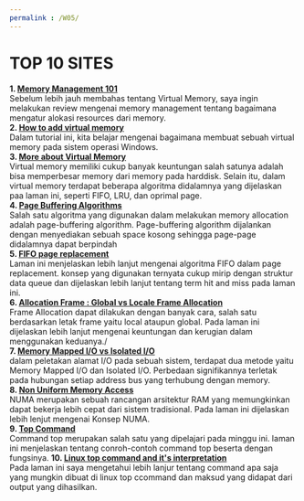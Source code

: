 ```yaml
---
permalink : /W05/
---
```


# TOP 10 SITES
**1. [Memory Management 101](https://www.computerworld.com/article/2583017/memory-management.htmln)**<br />
Sebelum lebih jauh membahas tentang Virtual Memory, saya ingin melakukan review mengenai memory management tentang bagaimana mengatur alokasi resources dari memory.<br />
**2. [How to add virtual memory](https://winpreso.com/cara-menambah-virtual-memory-di-windows/)**<br />
Dalam tutorial ini, kita belajar mengenai bagaimana membuat sebuah virtual memory pada sistem operasi Windows.<br />
**3. [More about Virtual Memory](https://www.tutorialspoint.com/operating_system/os_virtual_memory.htm)**<br />
Virtual memory memiliki cukup banyak keuntungan salah satunya adalah bisa memperbesar memory dari memory pada harddisk. Selain itu, dalam virtual memory terdapat beberapa algoritma didalamnya yang dijelaskan paa laman ini, seperti FIFO, LRU, dan oprimal page.<br />
**4. [Page Buffering Algorithms](https://www.javatpoint.com/os-page-replacement-algorithms)**<br />
Salah satu algoritma yang digunakan dalam melakukan memory allocation adalah page-buffering algorithm. Page-buffering algorithm dijalankan dengan menyediakan sebuah space kosong sehingga page-page didalamnya dapat berpindah <br />
**5. [FIFO page replacement ](https://www.baeldung.com/cs/fifo-page-replacement)**<br />
 Laman ini menjelaskan lebih lanjut mengenai algoritma FIFO dalam page replacement. konsep yang digunakan ternyata cukup mirip dengan struktur data queue dan dijelaskan lebih lanjut tentang term hit and miss pada laman ini.<br />
**6. [Allocation Frame : Global vs Locale Frame Allocation](https://www.geeksforgeeks.org/operating-system-allocation-frames/)**<br />
Frame Allocation dapat dilakukan dengan banyak cara, salah satu berdasarkan letak frame yaitu local ataupun global. Pada laman ini dijelaskan lebih lanjut mengenai keuntungan dan kerugian dalam menggunakan keduanya./<br />
**7. [Memory Mapped I/O vs Isolated I/O](https://www.geeksforgeeks.org/memory-mapped-i-o-and-isolated-i-o/)**<br />
dalam peletakan alamat I/O pada sebuah sistem, terdapat dua metode yaitu Memory Mapped I/O dan Isolated I/O. Perbedaan signifikannya terletak pada hubungan setiap address bus yang terhubung dengan memory.<br>
**8. [Non Uniform Memory Access](https://www.motioncontroltips.com/what-is-non-uniform-memory-access-in-industrial-controls/)**<br>
NUMA merupakan sebuah rancangan arsitektur RAM yang memungkinkan dapat bekerja lebih cepat dari sistem tradisional. Pada laman ini dijelaskan lebih lenjut mengenai Konsep NUMA.<br />
**9. [Top Command](https://www.tecmint.com/12-top-command-examples-in-linux/)**<br>
	Command top merupakan salah satu yang dipelajari pada minggu ini. laman ini menjelaskan tentang conroh-contoh command top beserta dengan fungsinya.
**10. [Linux top command and it's interpretation](https://www.howtogeek.com/668986/how-to-use-the-linux-top-command-and-understand-its-output/)**<br />
Pada laman ini saya mengetahui lebih lanjur tentang command apa saja yang mungkin dibuat di linux top ccommand dan maksud yang didapat dari output yang dihasilkan.<br />
